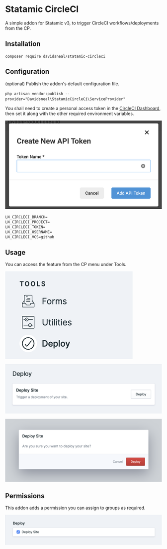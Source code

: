 # Statamic CircleCI

A simple addon for Statamic v3, to trigger CircleCI workflows/deployments from the CP.

## Installation 

`composer require davidsneal/statamic-circleci`

## Configuration

(optional) Publish the addon's default configuration file.

`php artisan vendor:publish --provider="Davidsneal\StatamicCircleCi\ServiceProvider"`

You shall need to create a personal access token in the [CircleCI Dashboard](https://app.circleci.com/settings/user/tokens), then set it along with the other required environment variables.

![menu](https://github.com/davidsneal/statamic-circleci/blob/master/img/circleci-token.png?raw=true)

```
LN_CIRCLECI_BRANCH=
LN_CIRCLECI_PROJECT=
LN_CIRCLECI_TOKEN=
LN_CIRCLECI_USERNAME=
LN_CIRCLECI_VCS=github
```

## Usage

You can access the feature from the CP menu under Tools.

![menu](https://github.com/davidsneal/statamic-circleci/blob/master/img/menu.png?raw=true)

![main](https://github.com/davidsneal/statamic-circleci/blob/master/img/main-screen.png?raw=true)

![confirmation](https://github.com/davidsneal/statamic-circleci/blob/master/img/confirmation.png?raw=true)

## Permissions

This addon adds a permission you can assign to groups as required.

![permission](https://github.com/davidsneal/statamic-circleci/blob/master/img/permission.png?raw=true)
